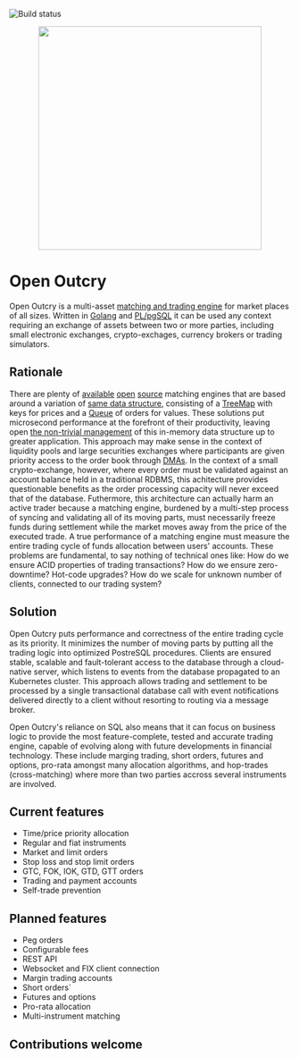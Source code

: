 ![Build status](https://github.com/tolyo/open-outcry/actions/workflows/ci.yml/badge.svg)

<p align="center">
  <a target="_blank" rel="noopener noreferrer">
    <img src="https://raw.githubusercontent.com/tolyo/open-outcry/main/market.jpg" width="400">
  </a>
</p>

# Open Outcry

Open Outcry is a multi-asset [matching and trading engine](https://en.wikipedia.org/wiki/Order_matching_system) for market places of all sizes. Written in [Golang](https://go.dev/) and [PL/pgSQL](https://www.postgresql.org/docs/14/plpgsql.html)
it can be used any context requiring an exchange of assets between two or more parties, including small electronic exchanges, crypto-exchages, currency brokers or trading simulators.

## Rationale

There are plenty of [available](https://github.com/Laffini/Java-Matching-Engine)
[open](https://github.com/enewhuis/liquibook) [source](https://www.opensourceagenda.com/projects/exchange-core) matching engines that are based around a variation of [same data structure](https://link.springer.com/chapter/10.1007/978-1-4302-0147-2_2), consisting of a [TreeMap](https://docs.oracle.com/javase/8/docs/api/java/util/TreeMap.html) with keys for prices and a [Queue](https://docs.oracle.com/javase/7/docs/api/java/util/Queue.html) of orders for values. These solutions put microsecond performance at the forefront of their productivity, leaving open [the non-trivial management](https://martinfowler.com/articles/lmax.html#KeepingItAllInMemory) of this in-memory data structure up to greater application. This approach may make sense in the context of liquidity pools and large securities exchanges where participants are given priority access to the order book through [DMAs](https://www.investopedia.com/terms/d/directmarketaccess.asp). In the context of a small crypto-exchange, however, where every order must be validated against an account balance held in a traditional RDBMS, this achitecture provides questionable benefits as the order processing capacity will never exceed that of the database.
Futhermore, this architecture can actually harm an active trader because a matching engine, burdened by a multi-step process of syncing and validating all of its moving parts, must necessarily freeze funds during settlement while the market moves away from the price of the executed trade. A true performance of a matching engine must measure the entire trading cycle of funds allocation between users' accounts.
These problems are fundamental, to say nothing of technical ones like: How do we ensure ACID properties of trading transactions? How do we ensure zero-downtime? Hot-code upgrades? How do we scale for unknown number of clients, connected to our trading system?

## Solution

Open Outcry puts performance and correctness of the entire trading cycle as its priority. It minimizes the number
of moving parts by putting all the trading logic into optimized PostreSQL procedures. Clients are ensured stable,
scalable and fault-tolerant access to the database through a cloud-native server, which listens to events from the database propagated to an Kubernetes cluster. This approach allows trading and settlement to be processed by a single transactional database call with event notifications delivered directly to a client without resorting to routing via a message broker.

Open Outcry's reliance on SQL also means that it can focus on business logic to provide the most feature-complete, tested and accurate trading engine, capable of evolving along with future developments in financial technology. These include marging trading, short orders, futures and options, pro-rata amongst many allocation algorithms, and hop-trades (cross-matching) where more than two parties accross several instruments are involved.

## Current features

- Time/price priority allocation
- Regular and fiat instruments
- Market and limit orders
- Stop loss and stop limit orders
- GTC, FOK, IOK, GTD, GTT orders
- Trading and payment accounts
- Self-trade prevention

## Planned features

- Peg orders
- Configurable fees
- REST API
- Websocket and FIX client connection
- Margin trading accounts
- Short orders`
- Futures and options
- Pro-rata allocation
- Multi-instrument matching

## Contributions welcome
